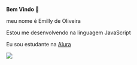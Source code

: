 **Bem Vindo** 🥛
    
meu nome é Emilly de Oliveira

Estou me desenvolvendo na linguagem JavaScript

Eu sou estudante na [Alura](https://www.alura.com.br)

![](https://media1.tenor.com/m/5pKMu2tnBmwAAAAC/spongbob-spongebob-squarepants.gif)


                                                                            
                                                                                                        

                                                                                                        
                                                                                                        
                                                                                                        
                                                                                                        
                                                                                                        
                                                                                                        
                                                                                                        
                                                                                                       
                                                                                                       
                                                                                                       
                                                                                                       
                                                                                                       
                                                                                                       
                                                                                                                                                                             
                                                                                                       
                                                                                                       
                                                                                                       
                                                                                                              
                                                                                                                                                                                                          
                                                                                                     
                                                                                                     
                                                                                                     
                                                                                                     
                                                                                                     
                                                                                                     
                                                                                                     
                                                                                                     
                                                                                                     
                                                                                                     
                                                                                                     
                                                                                                     
                                                                                          
